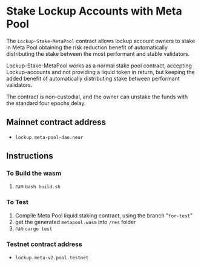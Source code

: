 # Stake Lockup Accounts with Meta Pool

The `Lockup-Stake-MetaPool` contract allows lockup account owners to stake in Meta Pool obtaining the risk reduction benefit 
of automatically distributing the stake between the most performant and stable validators.

Lockup-Stake-MetaPool works as a normal stake pool contract, accepting Lockup-accounts and not providing a liquid token in return, but keeping the added benefit of automatically distributing stake between performant validators.

The contract is non-custodial, and the owner can unstake the funds with the standard four epochs delay.

## Mainnet contract address
* `lockup.meta-pool-dao.near`

## Instructions
### To Build the wasm

1. run `bash build.sh`

### To Test

1. Compile Meta Pool liquid staking contract, using the branch "`for-test`" 
2. get the generated `metapool.wasm` into `/res` folder
3. run `cargo test`

### Testnet contract address

* `lockup.meta-v2.pool.testnet`
